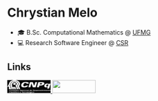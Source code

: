 # Chrystian Melo

- 🎓 B.Sc. Computational Mathematics @ [UFMG](http://www.matcomp.dcc.ufmg.br/)
- 💻 Research Software Engineer @ [CSR](http://csr.ufmg.br/csr/en/)

## Links

<a href = "http://lattes.cnpq.br/6450466281800068" target="_blank">
  <img width="100" height="30"src="logo_cnpq.svg">
</a>
<a href="https://www.linkedin.com/in/ChrystianMelo" target="_blank">
  <img width="100" height="30"src="https://img.shields.io/badge/-LinkedIn-%230077B5?style=for-the-badge&logo=linkedin&logoColor=white"> 
</a>

